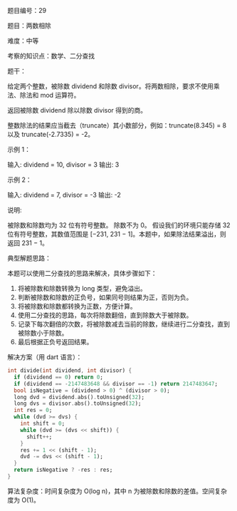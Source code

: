题目编号：29

题目：两数相除

难度：中等

考察的知识点：数学、二分查找

题干：

给定两个整数，被除数 dividend 和除数 divisor。将两数相除，要求不使用乘法、除法和 mod 运算符。

返回被除数 dividend 除以除数 divisor 得到的商。

整数除法的结果应当截去（truncate）其小数部分，例如：truncate(8.345) = 8 以及 truncate(-2.7335) = -2。

示例 1：

输入: dividend = 10, divisor = 3
输出: 3

示例 2：

输入: dividend = 7, divisor = -3
输出: -2

说明:

被除数和除数均为 32 位有符号整数。
除数不为 0。
假设我们的环境只能存储 32 位有符号整数，其数值范围是 [−231,  231 − 1]。本题中，如果除法结果溢出，则返回 231 − 1。

典型解题思路：

本题可以使用二分查找的思路来解决，具体步骤如下：

1. 将被除数和除数转换为 long 类型，避免溢出。
2. 判断被除数和除数的正负号，如果同号则结果为正，否则为负。
3. 将被除数和除数都转换为正数，方便计算。
4. 使用二分查找的思路，每次将除数翻倍，直到除数大于被除数。
5. 记录下每次翻倍的次数，将被除数减去当前的除数，继续进行二分查找，直到被除数小于除数。
6. 最后根据正负号返回结果。

解决方案（用 dart 语言）：

```dart
int divide(int dividend, int divisor) {
  if (dividend == 0) return 0;
  if (dividend == -2147483648 && divisor == -1) return 2147483647;
  bool isNegative = (dividend > 0) ^ (divisor > 0);
  long dvd = dividend.abs().toUnsigned(32);
  long dvs = divisor.abs().toUnsigned(32);
  int res = 0;
  while (dvd >= dvs) {
    int shift = 0;
    while (dvd >= (dvs << shift)) {
      shift++;
    }
    res += 1 << (shift - 1);
    dvd -= dvs << (shift - 1);
  }
  return isNegative ? -res : res;
}
```

算法复杂度：时间复杂度为 O(log n)，其中 n 为被除数和除数的差值。空间复杂度为 O(1)。